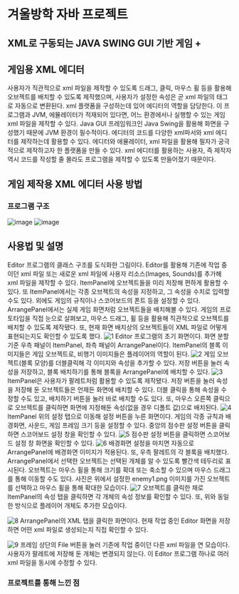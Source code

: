 # 겨울방학 자바 프로젝트

## XML로 구동되는 JAVA SWING GUI 기반 게임 +
## 게임용 XML 에디터

사용자가 직관적으로 xml 파일을 제작할 수 있도록 드래그, 클릭, 마우스 휠 등을 활용해 오브젝트를 배치할 수 있도록 제작했으며, 사용자가 설정한 속성은 곧 xml 파일의 태그로 자동으로 변환된다.
 xml 플랫폼을 구성하는데 있어 에디터의 역할을 담당한다. 이 프로그램과 JVM, 에뮬레이터가 적재되어 있다면, 어느 환경에서나 실행할 수 있는 게임 xml 파일을 제작할 수 있다. Java GUI 프레임워크인 Java Swing을 활용해 화면을 구성했기 때문에 JVM 환경이 필수적이다.
 에디터의 코드를 다양한 xml파서와 xml 에디터를 제작하는데 활용할 수 있다. 에디터와 에뮬레이터, xml 파일을 활용해 필자가 궁극적으로 제작하고자 한 플랫폼을 만들 수 있다. xml 에디터를 활용하는 사용자, 즉 제작자 역시 코드를 작성할 줄 몰라도 프로그램을 제작할 수 있도록 만들어졌기 때문이다.

## 게임 제작용 XML 에디터 사용 방법
### 프로그램 구조
![image](https://github.com/Jun-Young-Seo/JAVA_SwingGUI_XML_Game_Emulator_And_Editor/assets/128452954/56c6794f-7a4e-4ccd-b1e6-359c794ae446)
![image](https://github.com/Jun-Young-Seo/JAVA_SwingGUI_XML_Game_Emulator_And_Editor/assets/128452954/dc0a5fc4-cc31-423e-8b11-88851d7635aa)


## 사용법 및 설명
Editor 프로그램의 클래스 구조를 도식화한 그림이다. Editor를 활용해 기존에 작업 중이던 xml 파일 또는 새로운 xml 파일에 사용자 리소스(Images, Sounds)를 추가해 xml 파일을 제작할 수 있다. ItemPanel에 오브젝트들을 미리 저장해 편하게 활용할 수 있다. 또 ItemPanel에서는 각종 오브젝트의 속성을 지정하고, 그 속성을 수치로 입력할 수도 있다. 외에도 게임의 규칙이나 스코어보드의 폰트 등을 설정할 수 있다.
ArrangePanel에서는 실제 게임 화면처럼 오브젝트들을 배치해볼 수 있다. 게임의 프로토타입을 직접 눈으로 살펴보고, 마우스 드래그, 휠 등을 활용해 직관적으로 오브젝트를 배치할 수 있도록 제작됐다. 또, 현재 화면 배치상의 오브젝트들이 XML 파일로 어떻게 표현되는지도 확인할 수 있도록 했다.
![1](https://github.com/Jun-Young-Seo/JAVA_SwingGUI_XML_Game_Emulator_And_Editor/assets/128452954/977e4c3f-deb9-4e2e-a79b-4d98f30069a5)
Editor 프로그램의 초기 화면이다. 화면 분할 기준 우측 패널이 ItemPanel, 좌측 패널이 ArrangePanel이다. ItemPanel의 블록 이미지들은 게임 오브젝트로, 비행기 이미지들은 플레이어의 역할이 된다.
![2](https://github.com/Jun-Young-Seo/JAVA_SwingGUI_XML_Game_Emulator_And_Editor/assets/128452954/6b83da0d-ceee-412a-b3a5-bfeba7d3355c)
게임 오브젝트(블록 모양)를 더블클릭해 각 이미지와 속성을 추가할 수 있다. 저장 버튼을 눌러 속성을 저장하고, 블록 배치하기를 통해 블록을 ArrangePanel에 배치할 수 있다.
![3](https://github.com/Jun-Young-Seo/JAVA_SwingGUI_XML_Game_Emulator_And_Editor/assets/128452954/0c14fef3-942a-4825-833a-d49641845130)
ItemPanel은 사용자가 팔레트처럼 활용할 수 있도록 제작됐다. 저장 버튼을 눌러 속성을 저장해 둔 오브젝트들은 언제든 화면에 배치할 수 있다. 더블 클릭을 통해 속성을 수정할 수도 있고, 배치하기 버튼을 눌러 바로 배치할 수도 있다. 또, 마우스 오른쪽 클릭으로 오브젝트를 클릭하면 화면에 지정해둔 속성(없을 경우 디폴트 값)으로 배치된다.
![4](https://github.com/Jun-Young-Seo/JAVA_SwingGUI_XML_Game_Emulator_And_Editor/assets/128452954/664ac6d2-5288-4240-820b-c973ee802d70)
ItemPanel 위의 설정 탭으로 이동해 설정 버튼을 누른 화면이다. 게임의 각종 규칙과 배경화면, 사운드, 게임 프레임 크기 등을 설정할 수 있다. 중앙의 점수판 설정 버튼을 클릭하면 스코어보드 설정 창을 확인할 수 있다.
![5](https://github.com/Jun-Young-Seo/JAVA_SwingGUI_XML_Game_Emulator_And_Editor/assets/128452954/0f5c0b20-037a-4eac-8b1a-6c3d44e94a40)
점수판 설정 버튼을 클릭하면 스코어보드 설정 창 화면을 확인할 수 있다.
![6](https://github.com/Jun-Young-Seo/JAVA_SwingGUI_XML_Game_Emulator_And_Editor/assets/128452954/325b1787-5bcd-4581-8731-2341f252cfe3)
배경화면 설정을 마치면 자동으로 ArrangePanel에 배경화면 이미지가 적용된다. 또, 우측 팔레트의 각 블록을 배치했다. ArrangePanel에서 선택한 오브젝트는 선택된 개체를 알 수 있도록 빨간색 테두리로 표시된다. 오브젝트는 마우스 휠을 통해 크기를 확대 또는 축소할 수 있으며 마우스 드래그를 통해 이동할 수도 있다. 사진은 위에서 설정한 enemy1.png 이미지를 가진 오브젝트를 선택하고 마우스 휠을 통해 확대한 모습이다.
![7](https://github.com/Jun-Young-Seo/JAVA_SwingGUI_XML_Game_Emulator_And_Editor/assets/128452954/cb877bc2-04d1-4d99-9209-ed3a13633897)
오브젝트를 클릭한 채로 ItemPanel의 속성 탭을 클릭하면 각 개체의 속성 정보를 확인할 수 있다. 또, 위와 동일한 방식으로 플레이어 개체도 추가한 모습이다.

![8](https://github.com/Jun-Young-Seo/JAVA_SwingGUI_XML_Game_Emulator_And_Editor/assets/128452954/bba30ba1-afad-4e20-a6d0-028724924015)
ArrangePanel의 XML 탭을 클릭한 화면이다. 현재 작업 중인 Editor 화면을 저장하면 어떤 xml 파일로 생성되는지 직접 확인할 수 있다. 

![9](https://github.com/Jun-Young-Seo/JAVA_SwingGUI_XML_Game_Emulator_And_Editor/assets/128452954/7f88575e-4933-4bfd-b6de-e0d39313f2e4)
프레임 상단의 File 버튼을 눌러 기존에 작업 중이던 다른 xml 파일을 연 모습이다. 사용자가 팔레트에 저장해 둔 개체는 변경되지 않는다. 이 Editor 프로그램 하나로 여러 xml 파일을 동시에 수정할 수 있다.

### 프로젝트를 통해 느낀 점

